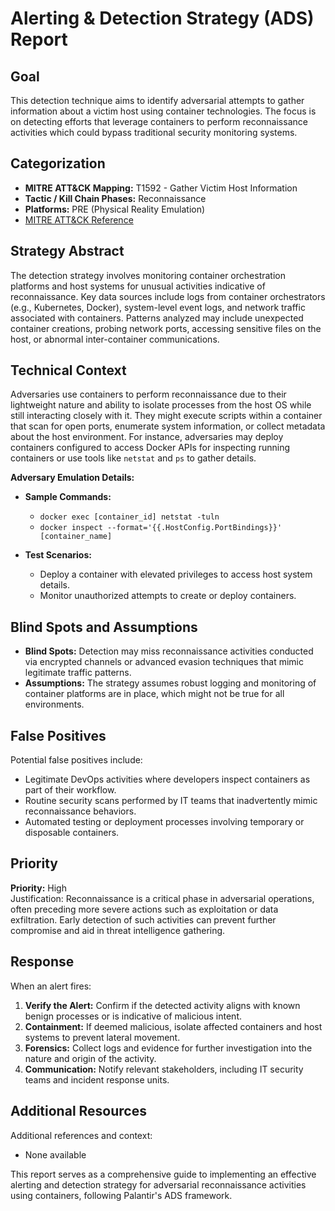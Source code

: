 # Alerting & Detection Strategy (ADS) Report

## Goal
This detection technique aims to identify adversarial attempts to gather information about a victim host using container technologies. The focus is on detecting efforts that leverage containers to perform reconnaissance activities which could bypass traditional security monitoring systems.

## Categorization
- **MITRE ATT&CK Mapping:** T1592 - Gather Victim Host Information
- **Tactic / Kill Chain Phases:** Reconnaissance
- **Platforms:** PRE (Physical Reality Emulation)
- [MITRE ATT&CK Reference](https://attack.mitre.org/techniques/T1592)

## Strategy Abstract
The detection strategy involves monitoring container orchestration platforms and host systems for unusual activities indicative of reconnaissance. Key data sources include logs from container orchestrators (e.g., Kubernetes, Docker), system-level event logs, and network traffic associated with containers. Patterns analyzed may include unexpected container creations, probing network ports, accessing sensitive files on the host, or abnormal inter-container communications.

## Technical Context
Adversaries use containers to perform reconnaissance due to their lightweight nature and ability to isolate processes from the host OS while still interacting closely with it. They might execute scripts within a container that scan for open ports, enumerate system information, or collect metadata about the host environment. For instance, adversaries may deploy containers configured to access Docker APIs for inspecting running containers or use tools like `netstat` and `ps` to gather details.

**Adversary Emulation Details:**
- **Sample Commands:**
  - `docker exec [container_id] netstat -tuln`
  - `docker inspect --format='{{.HostConfig.PortBindings}}' [container_name]`
  
- **Test Scenarios:**
  - Deploy a container with elevated privileges to access host system details.
  - Monitor unauthorized attempts to create or deploy containers.

## Blind Spots and Assumptions
- **Blind Spots:** Detection may miss reconnaissance activities conducted via encrypted channels or advanced evasion techniques that mimic legitimate traffic patterns.
- **Assumptions:** The strategy assumes robust logging and monitoring of container platforms are in place, which might not be true for all environments.

## False Positives
Potential false positives include:
- Legitimate DevOps activities where developers inspect containers as part of their workflow.
- Routine security scans performed by IT teams that inadvertently mimic reconnaissance behaviors.
- Automated testing or deployment processes involving temporary or disposable containers.

## Priority
**Priority:** High  
Justification: Reconnaissance is a critical phase in adversarial operations, often preceding more severe actions such as exploitation or data exfiltration. Early detection of such activities can prevent further compromise and aid in threat intelligence gathering.

## Response
When an alert fires:
1. **Verify the Alert:** Confirm if the detected activity aligns with known benign processes or is indicative of malicious intent.
2. **Containment:** If deemed malicious, isolate affected containers and host systems to prevent lateral movement.
3. **Forensics:** Collect logs and evidence for further investigation into the nature and origin of the activity.
4. **Communication:** Notify relevant stakeholders, including IT security teams and incident response units.

## Additional Resources
Additional references and context:
- None available

This report serves as a comprehensive guide to implementing an effective alerting and detection strategy for adversarial reconnaissance activities using containers, following Palantir's ADS framework.
